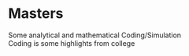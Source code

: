 # Masters
Some analytical and mathematical Coding/Simulation  
Coding is some highlights from college
